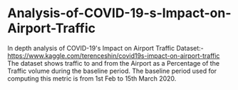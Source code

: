 # Analysis-of-COVID-19-s-Impact-on-Airport-Traffic
In depth analysis of COVID-19's Impact on Airport Traffic
Dataset:- https://www.kaggle.com/terenceshin/covid19s-impact-on-airport-traffic
The dataset shows traffic to and from the Airport as a Percentage of the Traffic volume during the baseline period. The baseline period used for computing this metric is from 1st Feb to 15th March 2020. 
